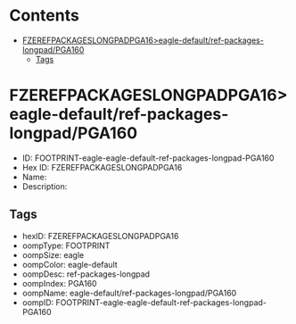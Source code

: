 



Contents
========

* [FZEREFPACKAGESLONGPADPGA16>eagle-default/ref-packages-longpad/PGA160](#fzerefpackageslongpadpga16eagle-defaultref-packages-longpadpga160)
	* [Tags](#tags)

# FZEREFPACKAGESLONGPADPGA16>eagle-default/ref-packages-longpad/PGA160

- ID: FOOTPRINT-eagle-eagle-default-ref-packages-longpad-PGA160
- Hex ID: FZEREFPACKAGESLONGPADPGA16
- Name: 
- Description: 

## Tags

- hexID: FZEREFPACKAGESLONGPADPGA16
- oompType: FOOTPRINT
- oompSize: eagle
- oompColor: eagle-default
- oompDesc: ref-packages-longpad
- oompIndex: PGA160
- oompName: eagle-default/ref-packages-longpad/PGA160
- oompID: FOOTPRINT-eagle-eagle-default-ref-packages-longpad-PGA160
